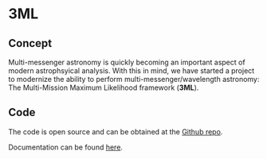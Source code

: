 # 3ML

## Concept
Multi-messenger astronomy is quickly becoming an important aspect of modern astrophsyical analysis. With this in mind, we have started a project to modernize the ability to perform multi-messenger/wavelength astronomy: The Multi-Mission Maximum Likelihood framework (**3ML**).

## Code

The code is open source and can be obtained at the [Github repo](https://github.com/giacomov/3ML).

Documentation can be found [here](http://threeml.readthedocs.io).